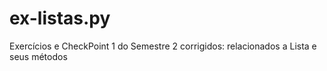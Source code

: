 # ex-listas.py
Exercícios e CheckPoint 1 do Semestre 2 corrigidos: relacionados a Lista e seus métodos
